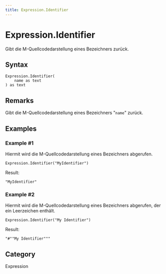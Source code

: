 ```yaml
---
title: Expression.Identifier
---
```


# Expression.Identifier


Gibt die M-Quellcodedarstellung eines Bezeichners zurück.


## Syntax

```powerquery
Expression.Identifier(
    name as text
) as text
```


## Remarks

Gibt die M-Quellcodedarstellung eines Bezeichners "<code>name</code>" zurück.


## Examples

### Example #1 
Hiermit wird die M-Quellcodedarstellung eines Bezeichners abgerufen.
```powerquery
Expression.Identifier("MyIdentifier")
```

Result: 
```powerquery
"MyIdentifier"
```


### Example #2 
Hiermit wird die M-Quellcodedarstellung eines Bezeichners abgerufen, der ein Leerzeichen enthält.
```powerquery
Expression.Identifier("My Identifier")
```

Result: 
```powerquery
"#""My Identifier"""
```




## Category
Expression
